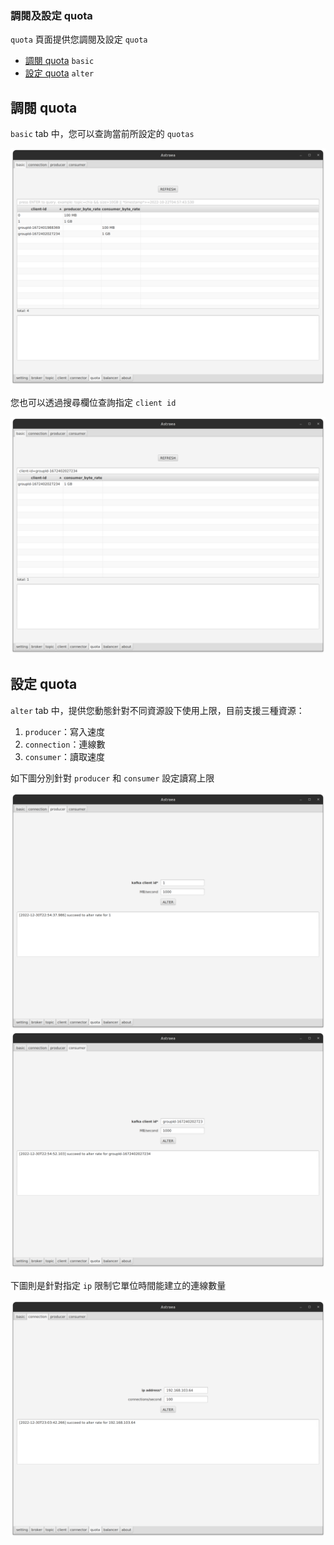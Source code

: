 ### 調閱及設定 quota

`quota` 頁面提供您調閱及設定 `quota`

- [調閱 quota](#調閱-quota) `basic`
- [設定 quota](#設定-quota) `alter`

## 調閱 quota

`basic` tab 中，您可以查詢當前所設定的 `quotas`

![quota_basic](quota_basic.png)

您也可以透過搜尋欄位查詢指定 `client id`

![quota_client_id_search](quota_client_id_search.png)

## 設定 quota

`alter` tab 中，提供您動態針對不同資源設下使用上限，目前支援三種資源：
1. `producer`：寫入速度
2. `connection`：連線數
3. `consumer`：讀取速度

如下圖分別針對 `producer` 和 `consumer` 設定讀寫上限

![quota_producer](quota_producer.png)
![quota_consumer](quota_consumer.png)

下圖則是針對指定 `ip` 限制它單位時間能建立的連線數量

![quota_connection](quota_connection.png)